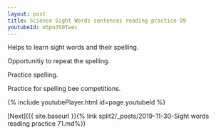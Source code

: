 ```yaml
---
layout: post
title: Science Sight Words sentences reading practice 99
youtubeId: m5po3S0Twec
---
```

 
 
Helps to learn sight words and their spelling.

Opportunitiy to repeat the spelling. 

Practice spelling. 
 
Practice for spelling bee competitions. 
 
{% include youtubePlayer.html id=page.youtubeId %}
 
 

[Next]({{ site.baseurl }}{% link  split2/_posts/2019-11-30-Sight words reading practice 71.md%})
 
